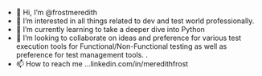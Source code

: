 - 👋 Hi, I’m @frostmeredith
- 👀 I’m interested in all things related to dev and test world professionally.  
- 🌱 I’m currently learning to take a deeper dive into Python
- 💞️ I’m looking to collaborate on ideas and preference for various test execution tools for Functional/Non-Functional testing as well as preference for test management tools. .
- 📫 How to reach me ...linkedin.com/in/meredithfrost

<!---
frostmeredith/frostmeredith is a ✨ special ✨ repository because its `README.md` (this file) appears on your GitHub profile.
You can click the Preview link to take a look at your changes.
--->

